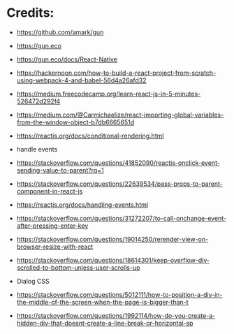 # Credits:
 * https://github.com/amark/gun
 * https://gun.eco
 * https://gun.eco/docs/React-Native


 * https://hackernoon.com/how-to-build-a-react-project-from-scratch-using-webpack-4-and-babel-56d4a26afd32
 * https://medium.freecodecamp.org/learn-react-js-in-5-minutes-526472d292f4
 

 * https://medium.com/@Carmichaelize/react-importing-global-variables-from-the-window-object-b7db6665651d
 * https://reactjs.org/docs/conditional-rendering.html


 * handle events
 * https://stackoverflow.com/questions/41852090/reactjs-onclick-event-sending-value-to-parent?rq=1
 * https://stackoverflow.com/questions/22639534/pass-props-to-parent-component-in-react-js
 * https://reactjs.org/docs/handling-events.html
 * https://stackoverflow.com/questions/31272207/to-call-onchange-event-after-pressing-enter-key
 * https://stackoverflow.com/questions/19014250/rerender-view-on-browser-resize-with-react
 * https://stackoverflow.com/questions/18614301/keep-overflow-div-scrolled-to-bottom-unless-user-scrolls-up

 * Dialog CSS
 * https://stackoverflow.com/questions/5012111/how-to-position-a-div-in-the-middle-of-the-screen-when-the-page-is-bigger-than-t
 * https://stackoverflow.com/questions/1992114/how-do-you-create-a-hidden-div-that-doesnt-create-a-line-break-or-horizontal-sp